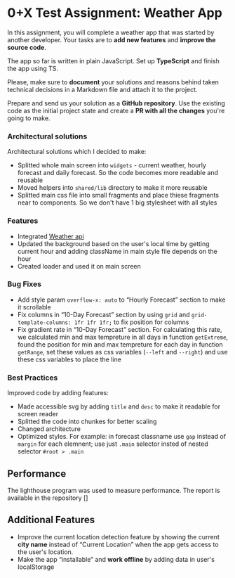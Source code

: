 # 0+X Test Assignment: Weather App

In this assignment, you will complete a weather app that was started by another developer. Your tasks are to **add new features** and **improve the source code**.

The app so far is written in plain JavaScript. Set up **TypeScript** and finish the app using TS.

Please, make sure to **document** your solutions and reasons behind taken technical decisions in a Markdown file and attach it to the project.

Prepare and send us your solution as a **GitHub repository**. Use the existing code as the initial project state and create a **PR with all the changes** you're going to make.

### Architectural solutions

Architectural solutions which I decided to make:

- Splitted whole main screen into `widgets` - current weather, hourly forecast and daily forecast. So the code becomes more readable and reusable
- Moved helpers into `shared/lib` directory to make it more reusable
- Splitted main css file into small fragments and place thiese fragments near to components. So we don't have 1 big stylesheet with all styles

### Features

- Integrated [Weather api](https://www.weatherapi.com/)
- Updated the background based on the user's local time by getting current hour and adding className in main style file depends on the hour
- Created loader and used it on main screen

### Bug Fixes

- Add style param `overflow-x: auto` to “Hourly Forecast” section to make it scrollable
- Fix columns in “10-Day Forecast” section by using `grid` and `grid-template-columns: 1fr 1fr 1fr;` to fix position for columns
- Fix gradient rate in “10-Day Forecast” section. For calculating this rate, we calculated min and max tempreture in all days in function `getExtreme`, found the position for min and max tempreture for each day in function `getRange`, set these values as css variables (`--left` and `--right`) and use these css variables to place the line 

### Best Practices

Improved code by adding features:

- Made accessible svg by adding `title` and `desc` to make it readable for screen reader
- Splitted the code into chunkes for better scaling 
- Changed architecture
- Optimized styles. For example: in forecast classname use `gap` instead of `margin` for each elemnent; use just `.main` selector insted of nested selector `#root > .main`

## Performance

The lighthouse program was used to measure performance. The report is available in the repository []

## Additional Features

- Improve the current location detection feature by showing the current **city name** instead of “Current Location” when the app gets access to the user's location.
- Make the app “installable” and **work offline** by adding data in user's localStorage